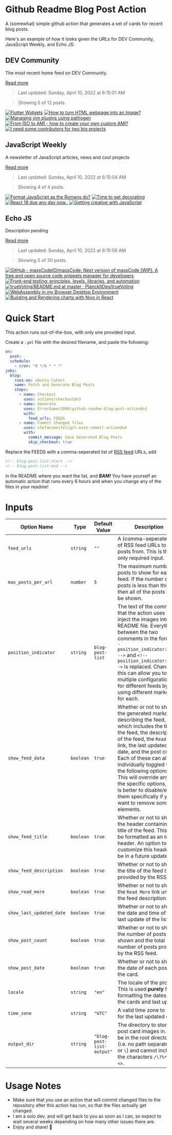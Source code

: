 # Github Readme Blog Post Action

A (somewhat) simple github action that generates a set of cards for recent blog posts.

Here's an example of how it looks given the URLs for DEV Community, JavaScript Weekly, and Echo JS:

<!-- post-list:start -->
## DEV Community

The most recent home feed on DEV Community.

[Read more](https://dev.to)
> Last updated: Sunday, April 10, 2022 at 6:15:01 AM

> Showing 5 of 12 posts.

[![Flutter Widgets](https://raw.githubusercontent.com/ErrorGamer2000/github-readme-blog-post-action/main/generated_files/DEV_Community/Flutter_Widgets.svg)](https://dev.to/zapeeosheikh/flutter-widgets-1mm9)
[![How to turn HTML webpage into an Image?](https://raw.githubusercontent.com/ErrorGamer2000/github-readme-blog-post-action/main/generated_files/DEV_Community/How_to_turn_HTML_webpage_into_an_Image_.svg)](https://dev.to/jasmin/how-to-turn-html-webpage-into-an-image-n1c)
[![Managing vim plugins using pathogen](https://raw.githubusercontent.com/ErrorGamer2000/github-readme-blog-post-action/main/generated_files/DEV_Community/Managing_vim_plugins_using_pathogen.svg)](https://dev.to/snikhill/managing-vim-plugins-using-pathogen-55g9)
[![From ISO to AMI - how to create your own custom AMI?](https://raw.githubusercontent.com/ErrorGamer2000/github-readme-blog-post-action/main/generated_files/DEV_Community/From_ISO_to_AMI_-_how_to_create_your_own_custom_AMI_.svg)](https://dev.to/otomato_io/from-iso-to-ami-how-to-create-your-own-custom-ami-5213)
[![I need some contributors for two big projects](https://raw.githubusercontent.com/ErrorGamer2000/github-readme-blog-post-action/main/generated_files/DEV_Community/I_need_some_contributors_for_two_big_projects.svg)](https://dev.to/josephfir/i-need-some-contributors-for-two-big-projects-55j2)


## JavaScript Weekly

A newsletter of JavaScript articles, news and cool projects

[Read more](https://javascriptweekly.com/)
> Last updated: Sunday, April 10, 2022 at 6:15:04 AM

> Showing 4 of 4 posts.

[![Format JavaScript as the Romans do?](https://raw.githubusercontent.com/ErrorGamer2000/github-readme-blog-post-action/main/generated_files/JavaScript_Weekly/Format_JavaScript_as_the_Romans_do_.svg)](https://javascriptweekly.com/issues/584)
[![Time to get decorating](https://raw.githubusercontent.com/ErrorGamer2000/github-readme-blog-post-action/main/generated_files/JavaScript_Weekly/Time_to_get_decorating.svg)](https://javascriptweekly.com/issues/583)
[![React 18 due any day now..](https://raw.githubusercontent.com/ErrorGamer2000/github-readme-blog-post-action/main/generated_files/JavaScript_Weekly/React_18_due_any_day_now...svg)](https://javascriptweekly.com/issues/582)
[![Getting creative with JavaScript](https://raw.githubusercontent.com/ErrorGamer2000/github-readme-blog-post-action/main/generated_files/JavaScript_Weekly/Getting_creative_with_JavaScript.svg)](https://javascriptweekly.com/issues/581)


## Echo JS

Description pending

[Read more](
http://www.echojs.com
)
> Last updated: Sunday, April 10, 2022 at 6:15:06 AM

> Showing 5 of 30 posts.

[![GitHub - massCodeIO/massCode: Next version of massCode [WIP]. A free and open source code snippets manager for developers](https://raw.githubusercontent.com/ErrorGamer2000/github-readme-blog-post-action/main/generated_files/_Echo_JS_/GitHub_-_massCodeIO_massCode__Next_version_of_massCode_[WIP]._A_free_and_open_source_code_snippets_manager_for_developers.svg)](https://github.com/massCodeIO/massCode)
[![Front-end testing: principles, levels, libraries, and automation](https://raw.githubusercontent.com/ErrorGamer2000/github-readme-blog-post-action/main/generated_files/_Echo_JS_/Front-end_testing__principles__levels__libraries__and_automation.svg)](https://blog.openreplay.com/front-end-testing-principles-levels-libraries-and-automation)
[![trueVoting/README.md at master · PlanckItDev/trueVoting](https://raw.githubusercontent.com/ErrorGamer2000/github-readme-blog-post-action/main/generated_files/_Echo_JS_/trueVoting_README.md_at_master_·_PlanckItDev_trueVoting.svg)](https://github.com/PlanckItDev/trueVoting)
[![WebAssembly in my Browser Desktop Environment](https://raw.githubusercontent.com/ErrorGamer2000/github-readme-blog-post-action/main/generated_files/_Echo_JS_/WebAssembly_in_my_Browser_Desktop_Environment.svg)](https://dev.to/dustinbrett/webassembly-in-my-browser-desktop-environment-3n06)
[![Building and Rendering charts with Nivo in React](https://raw.githubusercontent.com/ErrorGamer2000/github-readme-blog-post-action/main/generated_files/_Echo_JS_/Building_and_Rendering_charts_with_Nivo_in_React.svg)](https://blog.openreplay.com/building-and-rendering-charts-with-nivo-in-react)


<!-- post-list:end -->

# Quick Start

This action runs out-of-the-box, with only one provided input.

Create a `.yml` file with the desired filename, and paste the following:

```yml
on:
  push:
  schedule:
    - cron: "0 */6 * * *"
jobs:
  blog:
    runs-on: ubuntu-latest
    name: Fetch and Generate Blog Posts
    steps:
      - name: Checkout
        uses: actions/checkout@v3
      - name: Generate
        uses: ErrorGamer2000/github-readme-blog-post-action@v1
        with:
          feed_urls: FEEDS
      - name: Commit changed files
        uses: stefanzweifel/git-auto-commit-action@v4
        with:
          commit_message: Save Generated Blog Posts
          skip_checkout: true
```

Replace the FEEDS with a comma-seperated list of [RSS feed](https://rss.com/blog/how-do-rss-feeds-work/) URLs, add

```md
<!-- blog-post-list:start -->
<!-- blog-post-list:end -->
```

in the README where you want the list, and **_BAM!_** You have yourself an automatic action that runs every 6 hours and when you change any of the files in your readme!

# Inputs

<table>
  <thead>
    <tr>
      <th>Option Name</th>
      <th>Type</th>
      <th>Default Value</th>
      <th>Description</th>
    </tr>
  </thead>
  <tbody>
    <tr>
      <td><code>feed_urls</code></td>
      <td><code>string</code></td>
      <td><code>""</code></td>
      <td>A (comma-seperated) list of RSS feed URLs to load posts from. This is the only required input.</td>
    </tr>
    <tr>
      <td><code>max_posts_per_url</code></td>
      <td><code>number</code></td>
      <td><code>5</code></td>
      <td>The maximum number of posts to show for each feed. If the number of posts is less than this, then all of the posts will be shown.</td>
    </tr>
    <tr>
      <td><code>position_indicator</code></td>
      <td><code>string</code></td>
      <td><code>blog-post-list</code></td>
      <td>The text of the comments that the action uses to inject the images into the README file. Everything between the two comments in the form <code>&lt;!-- position_indicator:start --&gt;</code> and <code>&lt;!-- position_indicator:end --&gt;</code> is replaced. Changing this can allow you to use multiple configurations for different feeds by using different markers for each.</td>
    </tr>
    <tr>
      <td><code>show_feed_data</code></td>
      <td><code>boolean</code></td>
      <td><code>true</code></td>
      <td>Whether or not to show the generated markdown describing the feed, which includes the title of the feed, the description of the feed, the <code>Read More</code> link, the last updated date, and the post count. Each of these can also be individually toggled with the following options. This will override any of the specific options, so it is better to disable/enable them specifically if you want to remove some elements.</td>
    </tr>
    <tr>
      <td><code>show_feed_title</code></td>
      <td><code>boolean</code></td>
      <td><code>true</code></td>
      <td>Whether or not to show the header containing the title of the feed. This will be formatted as an <code>h2</code> header. An option to customize this header will be in a future update.</td>
    </tr>
    <tr>
      <td><code>show_feed_description</code></td>
      <td><code>boolean</code></td>
      <td><code>true</code></td>
      <td>Whether or not to show the title of the feed that is provided by the RSS feed.</td>
    </tr>
    <tr>
      <td><code>show_read_more</code></td>
      <td><code>boolean</code></td>
      <td><code>true</code></td>
      <td>Whether or not to show the <code>Read More</code> link under the feed description.</td>
    </tr>
    <tr>
      <td><code>show_last_updated_date</code></td>
      <td><code>boolean</code></td>
      <td><code>true</code></td>
      <td>Whether or not to show the date and time of the last update of the list.</td>
    </tr>
    <tr>
      <td><code>show_post_count</code></td>
      <td><code>boolean</code></td>
      <td><code>true</code></td>
      <td>Whether or not to show the number of posts shown and the total number of posts provided by the RSS feed.</td>
    </tr>
    <tr>
      <td><code>show_post_date</code></td>
      <td><code>boolean</code></td>
      <td><code>true</code></td>
      <td>Whether or not to show the date of each post on the card.</td>
    </tr>
    <tr>
      <td><code>locale</code></td>
      <td><code>string</code></td>
      <td><code>"en"</code></td>
      <td>The locale of the project. This is used <strong>purely</strong> for formatting the dates of the cards and last update.</td>
    </tr>
    <tr>
      <td><code>time_zone</code></td>
      <td><code>string</code></td>
      <td><code>"UTC"</code></td>
      <td>A valid time zone to use for the last updated date.</td>
    </tr>
    <tr>
      <td><code>output_dir</code></td>
      <td><code>string</code></td>
      <td><code>"blog-post-list-output"</code></td>
      <td>The directory to store the post card images in. Must be in the root directory (i.e. no path separators <code>/</code> or <code>\</code>) and cannot include the characters <code>/\?%*:|"&lt;&gt;</code>.</td>
    </tr>
<!--
    <tr>
      <td><code></code></td>
      <td><cde></cde></td>
      <td><code></code></td>
      <td></td>
    </tr>
-->
  </tbody>
</table>

# Usage Notes

- Make sure that you use an action that will commit changed files to the repository after this action has run, so that the files actually get changed.
- I am a solo dev, and will get back to you as soon as I can, so expect to wait several weeks depending on how many other issues there are.
- Enjoy and share! 🤗
